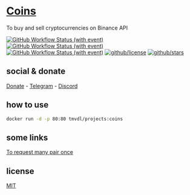 # [Coins](https://coins-brtmvdl.surge.sh/)

To buy and sell cryptocurrencies on Binance API

[![GitHub Workflow Status (with event)](https://img.shields.io/github/actions/workflow/status/brtmvdl/coins/docker-pull.yml?label=Docker%20pull&link=https%3A%2F%2Fgithub.com%2Fbrtmvdl%2Fcoins%2Factions%2Fworkflows%2Fdocker-pull.yml)](https://github.com/brtmvdl/coins/blob/main/.github/workflows/docker-push.yml) [![GitHub Workflow Status (with event)](https://img.shields.io/github/actions/workflow/status/brtmvdl/coins/docker-push.yml?label=Docker%20push&link=https%3A%2F%2Fgithub.com%2Fbrtmvdl%2Fcoins%2Factions%2Fworkflows%2Fdocker-push.yml)](https://github.com/brtmvdl/coins/actions/workflows/docker-push.yml) [![GitHub Workflow Status (with event)](https://img.shields.io/github/actions/workflow/status/brtmvdl/coins/github-release.yml?label=GitHub%20release&link=https%3A%2F%2Fgithub.com%2Fbrtmvdl%2Fcoins%2Factions%2Fworkflows%2Fgithub-release.yml)](https://github.com/brtmvdl/coins/actions/workflows/github-release.yml) [![github/license](https://img.shields.io/github/license/brtmvdl/coins)](https://img.shields.io/github/license/brtmvdl/coins)  [![github/stars](https://img.shields.io/github/stars/brtmvdl/coins?style=social)](https://img.shields.io/github/stars/brtmvdl/coins?style=social)

## social & donate

[Donate](https://link.mercadopago.com.br/brtmvdl) - [Telegram](https://t.me/+KRmg5MlqgMk0MTg5) - [Discord](https://discord.gg/auCmnvV2)

## how to use

```sh
docker run -d -p 80:80 tmvdl/projects:coins
```

## some links

[To request many pair once](https://api4.binance.com/api/v3/ticker/price?symbols=[%22BTCBRL%22,%22LTCBTC%22,%22ETHBTC%22,%22LTCBRL%22,%22ETHBRL%22])

## license

[MIT](./LICENSE)
